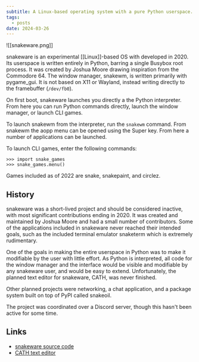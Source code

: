 ```yaml
---
subtitle: A Linux-based operating system with a pure Python userspace.
tags:
  - posts
date: 2024-03-26
---
```

![[snakeware.png]]

snakeware is an experimental [[Linux]]-based OS with developed in 2020.  Its userspace is written entirely in Python, barring a single Busybox root process.  It was created by Joshua Moore drawing inspiration from the Commodore 64.  The window manager, snakewm, is written primarily with pygame_gui.  It is not based on X11 or Wayland, instead writing directly to the framebuffer (`/dev/fb0`).

On first boot, snakeware launches you directly a the Python interpreter.  From here you can run Python commands directly, launch the window manager, or launch CLI games.

To launch snakewm from the interpreter, run the `snakewm` command.  From snakewm the aopp menu can be opened using the Super key.  From here a number of applications can be launched.

To launch CLI games, enter the following commands:

```
>>> import snake_games
>>> snake_games.menu()
```

Games included as of 2022 are snake, snakepaint, and circlez.

## History

snakeware was a short-lived project and should be considered inactive, with most significant contributions ending in 2020.  It was created and maintained by Joshua Moore and had a small number of contributors.  Some of the applications included in snakeware never reached their intended goals, such as the included terminal emulator snaketerm which is extremely rudimentary.

One of the goals in making the entire userspace in Python was to make it modifiable by the user with little effort.  As Python is interpreted, all code for the window manager and the interface would be visible and modifiable by any snakeware user, and would be easy to extend.  Unfortunately, the planned text editor for snakeware, CATH, was never finished.

Other planned projects were networking, a chat application, and a package system built on top of PyPI called snakeoil.

The project was coordinated over a Discord server, though this hasn't been active for some time.

## Links
 - [snakeware source code](https://github.com/joshiemoore/snakeware)
 - [CATH text editor](https://github.com/Cyppa/CATH-for-Snakeware)
